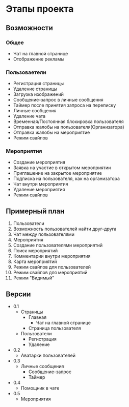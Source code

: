 # Этапы проекта

## Возможности

### Общее

* Чат на главной странице
* Отображение рекламы

### Пользоваетели

* Регистрация страницы
* Удаление страницы
* Загрузка изображений
* Сообщение-запрос в личные сообщения
* Таймер после принятия запроса на переписку
* Личные сообщения
* Удаление чата
* Временная/Постоянная блокировка пользователя
* Отправка жалобы на пользователя(Организатора)
* Отправка жалобы на мероприятие
* Режим свайпов

### Мероприятия

* Создание мероприятия
* Заявка на участие в открытом мероприятии
* Приглашение на закрытое мероприятие
* Подписка на пользователя, как на организатора
* Чат внутри мероприятия
* Удаление мероприятия
* Режим свайпов

## Примерный план

1. Пользователи
2. Возможность пользователей найти друг-друга
3. Чат между пользователями
4. Мероприятия
5. Создание пользователями мероприятий
6. Поиск мероприятий
7. Комментарии внутри мероприятия
8. Карта мероприятий
9. Режим свайпов для пользователей
10. Режим свайпов для мероприятий
11. Режим "Видимый"

## Версии

* 0.1
  * Страницы
    * Главная
      * Чат на главной странице
    * Страница пользователя
  * Пользователи
    * Регистрация
    * Удаление
* 0.2
  * Аватарки пользователей
* 0.3
  * Личные сообщения
    * Сообщение-запрос
    * Таймер
* 0.4
  * Помощник в чате
* 0.5
  * Мероприятия
